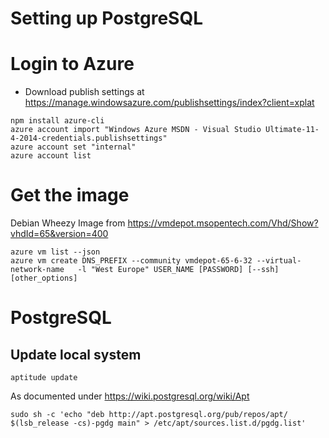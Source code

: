 Setting up PostgreSQL
=====================


# Login to Azure

- Download publish settings at https://manage.windowsazure.com/publishsettings/index?client=xplat 

```
npm install azure-cli
azure account import "Windows Azure MSDN - Visual Studio Ultimate-11-4-2014-credentials.publishsettings"
azure account set "internal"
azure account list
```


# Get the image

Debian Wheezy Image from https://vmdepot.msopentech.com/Vhd/Show?vhdId=65&version=400


```
azure vm list --json
azure vm create DNS_PREFIX --community vmdepot-65-6-32 --virtual-network-name   -l "West Europe" USER_NAME [PASSWORD] [--ssh] [other_options]

```

# PostgreSQL

## Update local system

```
aptitude update
```

As documented under https://wiki.postgresql.org/wiki/Apt

```
sudo sh -c 'echo "deb http://apt.postgresql.org/pub/repos/apt/ $(lsb_release -cs)-pgdg main" > /etc/apt/sources.list.d/pgdg.list'
```






